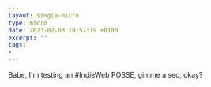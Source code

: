 ```yaml
---
layout: single-micro
type: micro
date: 2023-02-03 10:57:19 +0100
excerpt: ""
tags:
- 
---
```

Babe, I'm testing an #IndieWeb POSSE, gimme a sec, okay?